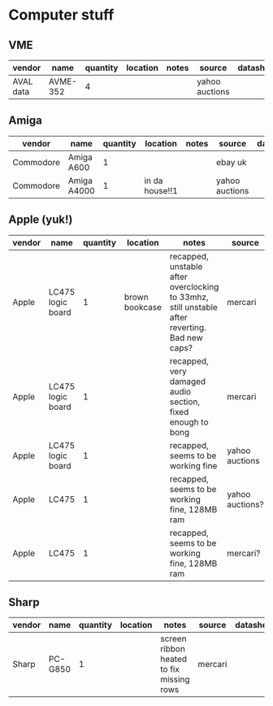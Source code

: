 # Computer stuff

## VME

| vendor    | name      | quantity | location | notes | source         | datasheet |
|-----------|-----------|----------|----------|-------|----------------|-----------|
| AVAL data | AVME-352  | 4        |          |       | yahoo auctions |           |

## Amiga

| vendor    | name              | quantity | location       | notes                                                                                         | source         | datasheet |
|-----------|-------------------|----------|----------------|-----------------------------------------------------------------------------------------------|----------------|-----------|
| Commodore | Amiga A600        | 1        |                |                                                                                               | ebay uk        |           |
| Commodore | Amiga A4000       | 1        | in da house!!1 |                                                                                               | yahoo auctions |           |

## Apple (yuk!)

| vendor    | name              | quantity | location       | notes                                                                                         | source         | datasheet |
|-----------|-------------------|----------|----------------|-----------------------------------------------------------------------------------------------|----------------|-----------|
| Apple     | LC475 logic board | 1        | brown bookcase | recapped, unstable after overclocking to 33mhz, still unstable after reverting. Bad new caps? | mercari        |           |
| Apple     | LC475 logic board | 1        |                | recapped, very damaged audio section, fixed enough to bong                                    | mercari        |           |
| Apple     | LC475 logic board | 1        |                | recapped, seems to be working fine                                                            | yahoo auctions |           |
| Apple     | LC475             | 1        |                | recapped, seems to be working fine, 128MB ram                                                 | yahoo auctions?|           |
| Apple     | LC475             | 1        |                | recapped, seems to be working fine, 128MB ram                                                 | mercari?       |           |

## Sharp

| vendor    | name      | quantity | location | notes                                    | source         | datasheet |
|-----------|-----------|----------|----------|------------------------------------------|----------------|-----------|
| Sharp     | PC-G850   | 1        |          | screen ribbon heated to fix missing rows | mercari        |           |
